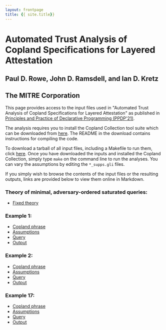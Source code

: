 ```yaml
---
layout: frontpage
title: {{ site.title}}
---
```


# Automated Trust Analysis of Copland Specifications for Layered Attestation
## Paul D. Rowe, John D. Ramsdell, and Ian D. Kretz
## The MITRE Corporation

This page provides access to the input files used in "Automated Trust Analysis
of Copland Specifications for Layered Attestation" as published in [Principles
and Practice of Declarative Programming (PPDP'21)](https://ppdp2021.github.io/).

The analysis requires you to install the Copland Collection tool suite which can
be downloaded from [here](https://ku-sldg.github.io/copland/software.html). The
README in the download contains instructions for compiling the code. 

To download a tarball of all input files, including a Makefile to run them,
click [here](https://ku-sldg.github.io/copland/resources/ppdp-inputs.tar.gz). Once you have downloaded the inputs and installed the Copland
Collection, simply type `make` on the command line to run the analyses. You can
vary the assumptions by editing the `*_supps.gli` files.

If you simply wish to browse the contents of the input files or the resulting
outputs, links are provided below to view them online in Markdown.

### Theory of minimal, adversary-ordered saturated queries:
 * [Fixed theory](thy.md)

### Example 1:
* [Copland phrase](bank1.md)   
* [Assumptions](bank1_supps.md)   
* [Query](bank1_query.md)   
* [Output](bank1.xhtml)  

### Example 2: 
 * [Copland phrase](bank2.md)   
 * [Assumptions](bank2_supps.md)   
 * [Query](bank2_query.md)  
 * [Output](bank2.xhtml)   

### Example 17:
 * [Copland phrase](bank17.md)   
 * [Assumptions](bank17_supps.md)   
 * [Query](bank17_query.md)  
 * [Output](bank17.xhtml)   

